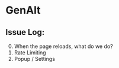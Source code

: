 # GenAlt

## Issue Log: 
0) When the page reloads, what do we do? 
1) Rate Limiting
2) Popup / Settings